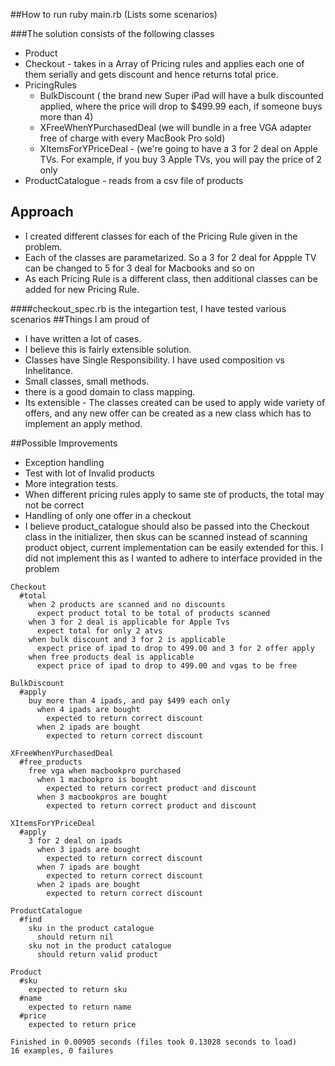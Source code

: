 ##How to run
ruby main.rb (Lists some scenarios)

###The solution consists of the following classes
- Product 
- Checkout - takes in a Array of Pricing rules and applies each one of them serially and gets discount and hence returns total price.
- PricingRules
    -  BulkDiscount ( the brand new Super iPad will have a bulk discounted applied, where the price will drop to $499.99 each, if someone buys more than 4)
    -  XFreeWhenYPurchasedDeal (we will bundle in a free VGA adapter free of charge with every MacBook Pro sold)
    - XItemsForYPriceDeal - (we're going to have a 3 for 2 deal on Apple TVs. For example, if you buy 3 Apple TVs, you will pay the price of 2 only
- ProductCatalogue - reads from a csv file of products


## Approach 

- I created different classes for each of the Pricing Rule given in the problem. 
- Each of the classes are parametarized. So a 3 for 2 deal for Appple TV can be changed to 5 for 3 deal for Macbooks and so on
- As each Pricing Rule is a different class, then additional classes can be added for new Pricing Rule. 

####checkout_spec.rb is the integartion test, I have tested various scenarios
##Things I am proud of
 
- I have written a lot of cases. 
- I believe this is fairly extensible solution.
- Classes have Single Responsibility. I have used composition vs Inhelitance.
- Small classes, small methods.
- there is a good domain to class mapping.
- Its extensible - The classes created can be used to apply wide variety of offers, and any new offer can be created as a new class which has to implement an apply method. 

##Possible Improvements
- Exception handling
- Test with lot of Invalid products
- More integration tests. 
- When different pricing rules apply to same ste of products, the total may not be correct
- Handling of only one offer in a checkout 
- I believe product_catalogue should also be passed into the Checkout class in the initializer, then skus can be scanned instead of scanning product object, current implementation can be easily extended for this. I did not implement this as I wanted to adhere to interface provided in the problem 

```
Checkout
  #total
    when 2 products are scanned and no discounts
      expect product total to be total of products scanned
    when 3 for 2 deal is applicable for Apple Tvs
      expect total for only 2 atvs
    when bulk discount and 3 for 2 is applicable
      expect price of ipad to drop to 499.00 and 3 for 2 offer apply
    when free products deal is applicable
      expect price of ipad to drop to 499.00 and vgas to be free

BulkDiscount
  #apply
    buy more than 4 ipads, and pay $499 each only
      when 4 ipads are bought
        expected to return correct discount
      when 2 ipads are bought
        expected to return correct discount

XFreeWhenYPurchasedDeal
  #free_products
    free vga when macbookpro purchased
      when 1 macbookpro is bought
        expected to return correct product and discount
      when 3 macbookpros are bought
        expected to return correct product and discount

XItemsForYPriceDeal
  #apply
    3 for 2 deal on ipads
      when 3 ipads are bought
        expected to return correct discount
      when 7 ipads are bought
        expected to return correct discount
      when 2 ipads are bought
        expected to return correct discount

ProductCatalogue
  #find
    sku in the product catalogue
      should return nil
    sku not in the product catalogue
      should return valid product

Product
  #sku
    expected to return sku
  #name
    expected to return name
  #price
    expected to return price

Finished in 0.00905 seconds (files took 0.13028 seconds to load)
16 examples, 0 failures

```
